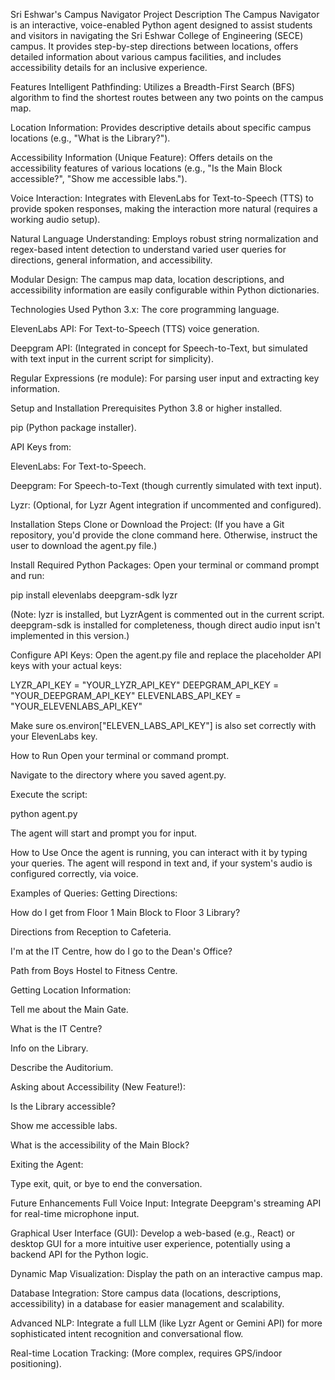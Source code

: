 Sri Eshwar's Campus Navigator
Project Description
The Campus Navigator is an interactive, voice-enabled Python agent designed to assist students and visitors in navigating the Sri Eshwar College of Engineering (SECE) campus. It provides step-by-step directions between locations, offers detailed information about various campus facilities, and includes accessibility details for an inclusive experience.

Features
Intelligent Pathfinding: Utilizes a Breadth-First Search (BFS) algorithm to find the shortest routes between any two points on the campus map.

Location Information: Provides descriptive details about specific campus locations (e.g., "What is the Library?").

Accessibility Information (Unique Feature): Offers details on the accessibility features of various locations (e.g., "Is the Main Block accessible?", "Show me accessible labs.").

Voice Interaction: Integrates with ElevenLabs for Text-to-Speech (TTS) to provide spoken responses, making the interaction more natural (requires a working audio setup).

Natural Language Understanding: Employs robust string normalization and regex-based intent detection to understand varied user queries for directions, general information, and accessibility.

Modular Design: The campus map data, location descriptions, and accessibility information are easily configurable within Python dictionaries.

Technologies Used
Python 3.x: The core programming language.

ElevenLabs API: For Text-to-Speech (TTS) voice generation.

Deepgram API: (Integrated in concept for Speech-to-Text, but simulated with text input in the current script for simplicity).

Regular Expressions (re module): For parsing user input and extracting key information.

Setup and Installation
Prerequisites
Python 3.8 or higher installed.

pip (Python package installer).

API Keys from:

ElevenLabs: For Text-to-Speech.

Deepgram: For Speech-to-Text (though currently simulated with text input).

Lyzr: (Optional, for Lyzr Agent integration if uncommented and configured).

Installation Steps
Clone or Download the Project:
(If you have a Git repository, you'd provide the clone command here. Otherwise, instruct the user to download the agent.py file.)

Install Required Python Packages:
Open your terminal or command prompt and run:

pip install elevenlabs deepgram-sdk lyzr

(Note: lyzr is installed, but LyzrAgent is commented out in the current script. deepgram-sdk is installed for completeness, though direct audio input isn't implemented in this version.)

Configure API Keys:
Open the agent.py file and replace the placeholder API keys with your actual keys:

LYZR_API_KEY = "YOUR_LYZR_API_KEY"
DEEPGRAM_API_KEY = "YOUR_DEEPGRAM_API_KEY"
ELEVENLABS_API_KEY = "YOUR_ELEVENLABS_API_KEY"

Make sure os.environ["ELEVEN_LABS_API_KEY"] is also set correctly with your ElevenLabs key.

How to Run
Open your terminal or command prompt.

Navigate to the directory where you saved agent.py.

Execute the script:

python agent.py

The agent will start and prompt you for input.

How to Use
Once the agent is running, you can interact with it by typing your queries. The agent will respond in text and, if your system's audio is configured correctly, via voice.

Examples of Queries:
Getting Directions:

How do I get from Floor 1 Main Block to Floor 3 Library?

Directions from Reception to Cafeteria.

I'm at the IT Centre, how do I go to the Dean's Office?

Path from Boys Hostel to Fitness Centre.

Getting Location Information:

Tell me about the Main Gate.

What is the IT Centre?

Info on the Library.

Describe the Auditorium.

Asking about Accessibility (New Feature!):

Is the Library accessible?

Show me accessible labs.

What is the accessibility of the Main Block?

Exiting the Agent:

Type exit, quit, or bye to end the conversation.

Future Enhancements
Full Voice Input: Integrate Deepgram's streaming API for real-time microphone input.

Graphical User Interface (GUI): Develop a web-based (e.g., React) or desktop GUI for a more intuitive user experience, potentially using a backend API for the Python logic.

Dynamic Map Visualization: Display the path on an interactive campus map.

Database Integration: Store campus data (locations, descriptions, accessibility) in a database for easier management and scalability.

Advanced NLP: Integrate a full LLM (like Lyzr Agent or Gemini API) for more sophisticated intent recognition and conversational flow.

Real-time Location Tracking: (More complex, requires GPS/indoor positioning).
